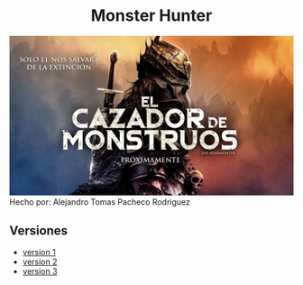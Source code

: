 <div style="text-align: center">

# **Monster Hunter**

<img src="img/MonsterHunter.jpg"/>

</div>

<div align=justify>
Hecho por: Alejandro Tomas Pacheco Rodriguez

## Versiones
- [version 1](#https://github.com/ATPRodriguez/MonsterHunter/tree/v1)
- [version 2](#https://github.com/ATPRodriguez/MonsterHunter/tree/v2)
- [version 3](#https://github.com/ATPRodriguez/MonsterHunter/tree/v3)

</div>